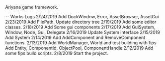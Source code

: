 Ariyana game framework.

-- Works Logs
2/24/2019 Add DockWindow, Error, AssetBrowser, AssetGui
2/23/2019 Add FilePath. Update directory tree
2/19/2019 Add some editor classes.
2/18/2019 Add Some gui components
2/17/2019 Add GuiSystem, Window, Node, Gui, Delegate
2/16/2019 Update System interface
2/15/2019 Add System
2/14/2019 Add AddComponent and RemoveComponent functions.
2/13/2019 Add WorldManager, World and test building with fips
		  Add Entity, ComponentId, ObjectPool, ComponentHandle
2/12/2019 Add some fips build scripts.
2/8/2019 Start the project.